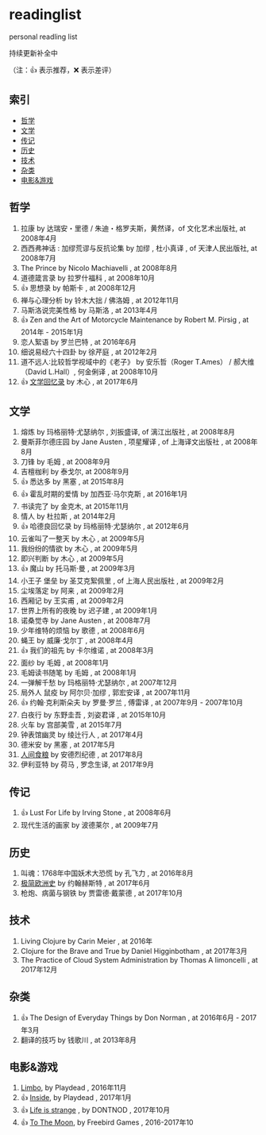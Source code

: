 # readinglist
personal readling list


持续更新补全中

（注：:+1: 表示推荐，:x: 表示差评）

## 索引

- [哲学](#哲学)
- [文学](#文学)
- [传记](#传记)
- [历史](#历史)
- [技术](#技术)
- [杂类](#杂类)
- [电影&游戏](#电影&游戏)


## 哲学

1. 拉康 by 达瑞安・里德 / 朱迪・格罗夫斯，黄然译，of 文化艺术出版社, at 2008年4月
1. 西西弗神话 : 加缪荒谬与反抗论集  by 加缪 , 杜小真译 , of 天津人民出版社, at 2008年7月
1. The Prince by Nicolo Machiavelli , at 2008年8月
1. 道德箴言录 by 拉罗什福科 , at 2008年10月
1. :+1: 思想录 by 帕斯卡 , at 2008年12月
1. 禅与心理分析  by 铃木大拙 / 佛洛姆 , at 2012年11月
1. 马斯洛说完美性格  by 马斯洛 , at 2013年4月
1. :+1: Zen and the Art of Motorcycle Maintenance by Robert M. Pirsig , at 2014年 - 2015年1月
1. 恋人絮语 by 罗兰巴特 , at 2016年6月
1. 细说易经六十四卦 by 徐芹庭 , at 2012年2月
1. 道不远人∶比较哲学视域中的《老子》 by 安乐哲（Roger T.Ames） / 郝大维（David L.Hall）, 何金俐译 , at 2008年10月
1. :+1: [文学回忆录](notes/文学回忆录.md) by 木心 , at 2017年6月

## 文学

1. 熔炼 by 玛格丽特·尤瑟纳尔 , 刘扳盛译,  of 漓江出版社 , at 2008年8月
1. 曼斯菲尔德庄园 by Jane Austen , 项星耀译 , of 上海译文出版社 , at 2008年8月
1. 刀锋 by 毛姆 , at 2008年9月
1. 吉檀枷利 by 泰戈尔, at 2008年9月
1. :+1: 悉达多 by 黑塞 , at 2015年8月
1. :+1: 霍乱时期的爱情 by 加西亚·马尔克斯 , at 2016年1月
1. 书读完了 by 金克木, at 2015年11月
1. 情人 by 杜拉斯  , at 2014年2月
1. :+1: 哈德良回忆录 by 玛格丽特·尤瑟纳尔 , at 2012年6月
1. 云雀叫了一整天 by 木心 , at 2009年5月
1. 我纷纷的情欲 by 木心 , at 2009年5月
1. 即兴判断 by 木心 , at 2009年5月
1. :+1: 魔山 by 托马斯·曼 , at 2009年3月
1. 小王子 堡垒 by 圣艾克絮佩里 , of 上海人民出版社 , at 2009年2月
1. 尘埃落定 by 阿来 , at 2009年2月
1. 西厢记 by 王实甫 , at 2009年2月
1. 世界上所有的夜晚  by 迟子建 , at 2009年1月
1. 诺桑觉寺 by Jane Austen , at 2008年7月
1. 少年维特的烦恼 by 歌德 , at 2008年6月
1. 蝇王 by 威廉·戈尔丁 , at 2008年4月
1. :+1: 我们的祖先 by 卡尔维诺 , at 2008年3月
1. 面纱 by 毛姆 , at 2008年1月
1. 毛姆读书随笔 by 毛姆 , at 2008年1月
1. 一弹解千愁 by 玛格丽特·尤瑟纳尔 , at 2007年12月
1. 局外人 鼠疫 by 阿尔贝·加缪 , 郭宏安译 , at 2007年11月
1. :+1: 约翰·克利斯朵夫 by 罗曼·罗兰 , 傅雷译 , at 2007年9月 - 2007年10月
1. 白夜行 by 东野圭吾 , 刘姿君译 , at 2015年10月
1. 火车 by 宫部美雪 , at 2015年7月
1. 钟表馆幽灵 by 绫辻行人 , at 2017年4月
1. 德米安 by 黑塞 , at 2017年5月
1. [人间食粮](notes/人间食粮.md) by 安德烈纪德 , at 2017年8月
1. 伊利亚特 by 荷马 , 罗念生译, at 2017年9月

## 传记

1. :+1: Lust For Life by Irving Stone , at 2008年6月
1. 现代生活的画家 by 波德莱尔 , at 2009年7月

## 历史

1. 叫魂：1768年中国妖术大恐慌 by  孔飞力 , at 2016年8月
1. [极简欧洲史](notes/极简欧洲史.md) by 约翰赫斯特 , at 2017年6月
1. 枪炮、病菌与钢铁 by 贾雷德·戴蒙德 , at 2017年10月

## 技术

1. Living Clojure by Carin Meier , at 2016年
1. Clojure for the Brave and True  by Daniel Higginbotham , at 2017年3月
1. The Practice of Cloud System Administration by Thomas A limoncelli , at 2017年12月

## 杂类

1. :+1: The Design of Everyday Things by Don Norman , at 2016年6月 - 2017年3月
1. 翻译的技巧 by 钱歌川 , at 2013年8月


## 电影&游戏

1. [Limbo](http://store.steampowered.com/app/48000/LIMBO/), by Playdead  , 2016年11月
1. :+1: [Inside](http://store.steampowered.com/app/304430/INSIDE/), by Playdead , 2017年1月
1. :+1: [Life is strange](http://store.steampowered.com/app/319630/Life_is_Strange__Episode_1/) , by DONTNOD , 2017年10月
1. :+1: [To The Moon](notes/to_the_moon.md), by Freebird Games , 2016-2017年10

